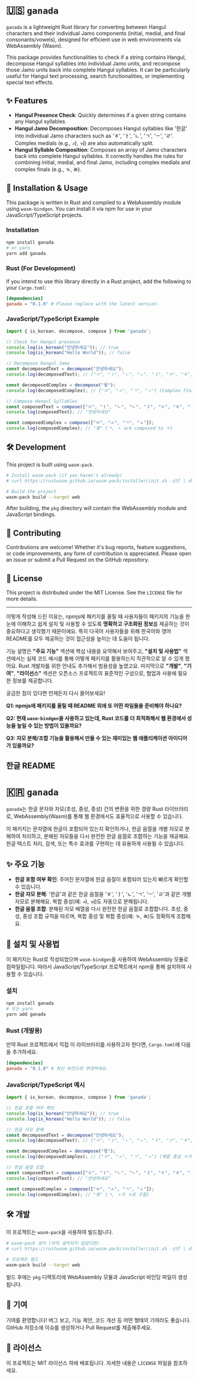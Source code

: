
# 🇺🇸 `ganada`

`ganada` is a lightweight Rust library for converting between Hangul characters and their individual Jamo components (initial, medial, and final consonants/vowels), designed for efficient use in web environments via WebAssembly (Wasm).

This package provides functionalities to check if a string contains Hangul, decompose Hangul syllables into individual Jamo units, and recompose those Jamo units back into complete Hangul syllables. It can be particularly useful for Hangul text processing, search functionalities, or implementing special text effects.

## ✨ **Features**

  * **Hangul Presence Check**: Quickly determines if a given string contains any Hangul syllables.
  * **Hangul Jamo Decomposition**: Decomposes Hangul syllables like '한글' into individual Jamo characters such as 'ㅎ', 'ㅏ', 'ㄴ', 'ㄱ', 'ㅡ', 'ㄹ'. Complex medials (e.g., ㅘ, ㅝ) are also automatically split.
  * **Hangul Syllable Composition**: Composes an array of Jamo characters back into complete Hangul syllables. It correctly handles the rules for combining initial, medial, and final Jamo, including complex medials and complex finals (e.g., ㄳ, ㄼ).

## 🚀 **Installation & Usage**

This package is written in Rust and compiled to a WebAssembly module using `wasm-bindgen`. You can install it via npm for use in your JavaScript/TypeScript projects.

### **Installation**

```bash
npm install ganada
# or yarn
yarn add ganada
```

### **Rust (For Development)**

If you intend to use this library directly in a Rust project, add the following to your `Cargo.toml`:

```toml
[dependencies]
ganada = "0.1.0" # Please replace with the latest version.
```

### **JavaScript/TypeScript Example**

```javascript
import { is_korean, decompose, compose } from 'ganada';

// Check for Hangul presence
console.log(is_korean("안녕하세요")); // true
console.log(is_korean("Hello World")); // false

// Decompose Hangul Jamo
const decomposedText = decompose("안녕하세요");
console.log(decomposedText); // ["ㅇ", "ㅏ", "ㄴ", "ㄴ", "ㅕ", "ㅇ", "ㅎ", "ㅏ", "ㅅ", "ㅔ", "ㅇ", "ㅛ"]

const decomposedComplex = decompose("몫");
console.log(decomposedComplex); // ["ㅁ", "ㅗ", "ㄱ", "ㅅ"] (Complex final ㄳ is decomposed to ㄱ, ㅅ)

// Compose Hangul Syllables
const composedText = compose(["ㅇ", "ㅏ", "ㄴ", "ㄴ", "ㅕ", "ㅇ", "ㅎ", "ㅏ", "ㅅ", "ㅔ", "ㅇ", "ㅛ"]);
console.log(composedText); // "안녕하세요"

const composedComplex = compose(["ㅁ", "ㅗ", "ㄱ", "ㅅ"]);
console.log(composedComplex); // "몫" (ㄱ, ㅅ are composed to ㄳ)
```

## 🛠️ **Development**

This project is built using `wasm-pack`.

```bash
# Install wasm-pack (if you haven't already)
# curl https://rustwasm.github.io/wasm-pack/installer/init.sh -sSf | sh

# Build the project
wasm-pack build --target web
```

After building, the `pkg` directory will contain the WebAssembly module and JavaScript bindings.

## 🤝 **Contributing**

Contributions are welcome\! Whether it's bug reports, feature suggestions, or code improvements, any form of contribution is appreciated. Please open an issue or submit a Pull Request on the GitHub repository.

## 📄 **License**

This project is distributed under the MIT License. See the `LICENSE` file for more details.

-----

이렇게 작성해 드린 이유는, npmjs에 패키지를 올릴 때 사용자들이 패키지의 기능을 한눈에 이해하고 쉽게 설치 및 사용할 수 있도록 **명확하고 구조화된 정보**를 제공하는 것이 중요하다고 생각했기 때문이에요. 특히 다국어 사용자들을 위해 한국어와 영어 README를 모두 제공하는 것이 접근성을 높이는 데 도움이 됩니다.

기능 설명은 **"주요 기능"** 섹션에 핵심 내용을 요약해서 보여주고, **"설치 및 사용법"** 섹션에서는 실제 코드 예시를 통해 어떻게 패키지를 활용하는지 직관적으로 알 수 있게 했어요. Rust 개발자를 위한 안내도 추가해서 범용성을 높였고요. 마지막으로 **"개발"**, **"기여"**, **"라이선스"** 섹션은 오픈소스 프로젝트의 표준적인 구성으로, 협업과 사용에 필요한 정보를 제공합니다.

궁금한 점이 있다면 언제든지 다시 물어보세요\!

**Q1: npmjs에 패키지를 올릴 때 README 외에 또 어떤 파일들을 준비해야 하나요?**

**Q2: 현재 `wasm-bindgen`을 사용하고 있는데, Rust 코드를 더 최적화해서 웹 환경에서 성능을 높일 수 있는 방법이 있을까요?**

**Q3: 자모 분해/조합 기능을 활용해서 만들 수 있는 재미있는 웹 애플리케이션 아이디어가 있을까요?**

## **한글 README**

# 🇰🇷 `ganada`

`ganada`는 한글 문자와 자모(초성, 중성, 종성) 간의 변환을 위한 경량 Rust 라이브러리로, WebAssembly(Wasm)를 통해 웹 환경에서도 효율적으로 사용할 수 있습니다.

이 패키지는 문자열에 한글이 포함되어 있는지 확인하거나, 한글 음절을 개별 자모로 분해하여 처리하고, 분해된 자모들을 다시 완전한 한글 음절로 조합하는 기능을 제공해요. 한글 텍스트 처리, 검색, 또는 특수 효과를 구현하는 데 유용하게 사용될 수 있습니다.

## ✨ **주요 기능**

  * **한글 포함 여부 확인**: 주어진 문자열에 한글 음절이 포함되어 있는지 빠르게 확인할 수 있습니다.
  * **한글 자모 분해**: '한글'과 같은 한글 음절을 'ㅎ', 'ㅏ', 'ㄴ', 'ㄱ', 'ㅡ', 'ㄹ'과 같은 개별 자모로 분해해요. 복합 중성(예: ㅘ, ㅝ)도 자동으로 분해됩니다.
  * **한글 음절 조합**: 분해된 자모 배열을 다시 완전한 한글 음절로 조합합니다. 초성, 중성, 종성 조합 규칙을 따르며, 복합 중성 및 복합 종성(예: ㄳ, ㄼ)도 정확하게 조합해요.

## 🚀 **설치 및 사용법**

이 패키지는 Rust로 작성되었으며 `wasm-bindgen`을 사용하여 WebAssembly 모듈로 컴파일됩니다. 따라서 JavaScript/TypeScript 프로젝트에서 npm을 통해 설치하여 사용할 수 있습니다.

### **설치**

```bash
npm install ganada
# 또는 yarn
yarn add ganada
```

### **Rust (개발용)**

만약 Rust 프로젝트에서 직접 이 라이브러리를 사용하고자 한다면, `Cargo.toml`에 다음을 추가하세요.

```toml
[dependencies]
ganada = "0.1.0" # 최신 버전으로 변경하세요.
```

### **JavaScript/TypeScript 예시**

```javascript
import { is_korean, decompose, compose } from 'ganada';

// 한글 포함 여부 확인
console.log(is_korean("안녕하세요")); // true
console.log(is_korean("Hello World")); // false

// 한글 자모 분해
const decomposedText = decompose("안녕하세요");
console.log(decomposedText); // ["ㅇ", "ㅏ", "ㄴ", "ㄴ", "ㅕ", "ㅇ", "ㅎ", "ㅏ", "ㅅ", "ㅔ", "ㅇ", "ㅛ"]

const decomposedComplex = decompose("몫");
console.log(decomposedComplex); // ["ㅁ", "ㅗ", "ㄱ", "ㅅ"] (복합 종성 ㄳ가 ㄱ, ㅅ으로 분해)

// 한글 음절 조합
const composedText = compose(["ㅇ", "ㅏ", "ㄴ", "ㄴ", "ㅕ", "ㅇ", "ㅎ", "ㅏ", "ㅅ", "ㅔ", "ㅇ", "ㅛ"]);
console.log(composedText); // "안녕하세요"

const composedComplex = compose(["ㅁ", "ㅗ", "ㄱ", "ㅅ"]);
console.log(composedComplex); // "몫" (ㄱ, ㅅ가 ㄳ로 조합)
```

## 🛠️ **개발**

이 프로젝트는 `wasm-pack`을 사용하여 빌드됩니다.

```bash
# wasm-pack 설치 (아직 설치되지 않았다면)
# curl https://rustwasm.github.io/wasm-pack/installer/init.sh -sSf | sh

# 프로젝트 빌드
wasm-pack build --target web
```

빌드 후에는 `pkg` 디렉토리에 WebAssembly 모듈과 JavaScript 바인딩 파일이 생성됩니다.

## 🤝 **기여**

기여를 환영합니다\! 버그 보고, 기능 제안, 코드 개선 등 어떤 형태의 기여라도 좋습니다. GitHub 저장소에 이슈를 생성하거나 Pull Request를 제출해주세요.

## 📄 **라이선스**

이 프로젝트는 MIT 라이선스 하에 배포됩니다. 자세한 내용은 `LICENSE` 파일을 참조하세요.
